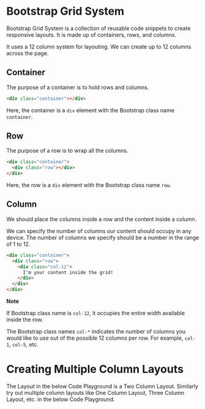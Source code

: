 # Bootstrap Grid System

Bootstrap Grid System is a collection of reusable code snippets to create responsive layouts. It is made up of containers, rows, and columns.

It uses a 12 column system for layouting. We can create up to 12 columns across the page.

## Container

The purpose of a container is to hold rows and columns.

```HTML
<div class="container"></div>
```

Here, the container is a `div` element with the Bootstrap class name `container`.

## Row

The purpose of a row is to wrap all the columns.

```HTML
<div class="container">
  <div class="row"></div>
</div>
```

Here, the row is a `div` element with the Bootstrap class name `row`.

## Column

We should place the columns inside a row and the content inside a column.

We can specify the number of columns our content should occupy in any device. The number of columns we specify should be a number in the range of 1 to 12.

```HTML
<div class="container">
  <div class="row">
    <div class="col-12">
      I'm your content inside the grid!
    </div>
  </div>
</div>
```

<b>Note</b>

If Bootstrap class name is `col-12`, it occupies the entire width available inside the row.

The Bootstrap class names `col-*` indicates the number of columns you would like to use out of the possible 12 columns per row. For example, `col-1`, `col-5`, etc.

# Creating Multiple Column Layouts

The Layout in the below Code Playground is a Two Column Layout. Similarly try out multiple column layouts like One Column Layout, Three Column Layout, etc. in the below Code Playground.
